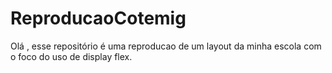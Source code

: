 # ReproducaoCotemig
Olá , esse repositório é uma reproducao de um layout da minha escola com o foco do uso de display flex.
